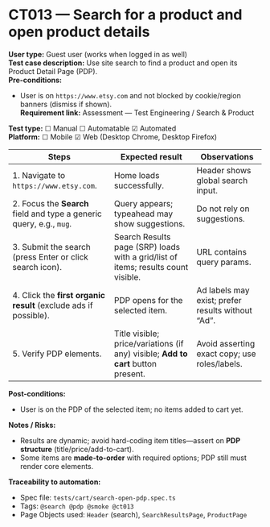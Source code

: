 # CT013 — Search for a product and open product details

**User type:** Guest user (works when logged in as well)  
**Test case description:** Use site search to find a product and open its Product Detail Page (PDP).  
**Pre-conditions:**  
- User is on `https://www.etsy.com` and not blocked by cookie/region banners (dismiss if shown).  
**Requirement link:** Assessment — Test Engineering / Search & Product

**Test type:** ☐ Manual ☐ Automatable ☑ Automated  
**Platform:** ☐ Mobile ☑ Web (Desktop Chrome, Desktop Firefox)

| Steps | Expected result | Observations |
|------|------------------|--------------|
| 1. Navigate to `https://www.etsy.com`. | Home loads successfully. | Header shows global search input. |
| 2. Focus the **Search** field and type a generic query, e.g., `mug`. | Query appears; typeahead may show suggestions. | Do not rely on suggestions. |
| 3. Submit the search (press Enter or click search icon). | Search Results page (SRP) loads with a grid/list of items; results count visible. | URL contains query params. |
| 4. Click the **first organic result** (exclude ads if possible). | PDP opens for the selected item. | Ad labels may exist; prefer results without “Ad”. |
| 5. Verify PDP elements. | Title visible; price/variations (if any) visible; **Add to cart** button present. | Avoid asserting exact copy; use roles/labels. |

**Post-conditions:**  
- User is on the PDP of the selected item; no items added to cart yet.

**Notes / Risks:**  
- Results are dynamic; avoid hard-coding item titles—assert on **PDP structure** (title/price/add-to-cart).  
- Some items are **made-to-order** with required options; PDP still must render core elements.

**Traceability to automation:**  
- Spec file: `tests/cart/search-open-pdp.spec.ts`  
- Tags: `@search @pdp @smoke @ct013`  
- Page Objects used: `Header` (search), `SearchResultsPage`, `ProductPage`
